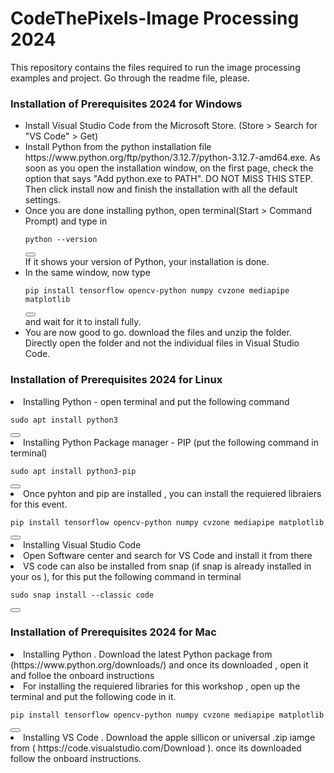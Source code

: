 # CodeThePixels-Image Processing 2024
This repository contains the files required to run the image processing examples and project. Go through the readme file, please.


### Installation of Prerequisites 2024 for Windows
<ul>
  <li>Install Visual Studio Code from the Microsoft Store. (Store > Search for "VS Code" > Get)</li>
  <li>Install Python from the python installation file https://www.python.org/ftp/python/3.12.7/python-3.12.7-amd64.exe. As soon as you open the installation window, on the first page, check the option that says "Add python.exe to PATH". DO NOT MISS THIS STEP. Then click install now and finish the installation with all the default settings.</li>
  <li>Once you are done installing python, open terminal(Start > Command Prompt) and type in 
<div>
  <pre><code id="codeBlock">python --version</code></pre>
  <button onclick="copyCode()"></button>
</div>
 If it shows your version of Python, your installation is done. </li>
<li>In the same window, now type 
  <div>
  <pre><code id="codeBlock">pip install tensorflow opencv-python numpy cvzone mediapipe matplotlib</code></pre>
  <button onclick="copyCode()"></button>
</div>and wait for it to install fully.</li>
<li> You are now good to go. download the files and unzip the folder. Directly open the folder and not the individual files in Visual Studio Code.</li>
</ul>

### Installation of Prerequisites 2024 for Linux

<u1>
  <li>Installing Python - open terminal and put the following command</li>
  <div>
  <pre><code id="codeBlock">sudo apt install python3</code></pre>
  <button onclick="copyCode()"></button>
  </div>
  <li>
    Installing Python Package manager - PIP (put the following command in terminal)
    <div>
    <pre><code id="codeBlock">sudo apt install python3-pip</code></pre>
    <button onclick="copyCode()"></button>
    </div>
  </li>
  <li>
    Once pyhton and pip are installed , you can install the requiered libraiers for this event.
    <div>
    <pre><code id="codeBlock">pip install tensorflow opencv-python numpy cvzone mediapipe matplotlib </code></pre>
    <button onclick="copyCode()"></button>
    </div>
  <li>Installing Visual Studio Code</li>
    <li>
      Open Software center and search for VS Code and install it from there 
    </li>
    <li>
      VS code can also be installed from snap (if snap is already installed in your os ), for this put the following command in terminal
      <div>
      <pre><code id="codeBlock">sudo snap install --classic code</code></pre>
      <button onclick="copyCode()"></button>
      </div>
    </li>
</u1>


### Installation of Prerequisites 2024 for Mac

<u1>
  <li>Installing Python . Download the latest Python package from (https://www.python.org/downloads/) and once its downloaded , open it and folloe the onboard instructions</li>
  <li>
    For installing the requiered libraries for this workshop , open up the terminal and put the following code in it.
    <div>
    <pre><code id="codeBlock">pip install tensorflow opencv-python numpy cvzone mediapipe matplotlib </code></pre>
    <button onclick="copyCode()"></button>
    </div>
  </li>
  <li>
    Installing VS Code . Download the apple sillicon or universal .zip iamge from ( https://code.visualstudio.com/Download ). once its downloaded follow the onboard instructions.
  </li>
